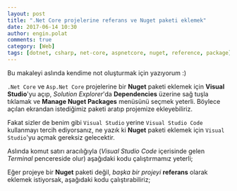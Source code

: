 ```yaml
---
layout: post
title: ".Net Core projelerine referans ve Nuget paketi eklemek"
date: 2017-06-14 10:30
author: engin.polat
comments: true
category: [Web]
tags: [dotnet, csharp, net-core, aspnetcore, nuget, reference, package]
---
```

Bu makaleyi aslında kendime not oluşturmak için yazıyorum :)

<code>.Net Core</code> ve <code>Asp.Net Core</code> projelerine bir **Nuget** paketi eklemek için **Visual Studio**'yu açıp, *Solution Explorer*'da **Dependencies** üzerine sağ tuşla tıklamak ve **Manage Nuget Packages** menüsünü seçmek yeterli. Böylece açılan ekrandan istediğimiz paketi aratıp projemize ekleyebiliriz.

Fakat sizler de benim gibi <code>Visual Studio</code> yerine <code>Visual Studio Code</code> kullanmayı tercih ediyorsanız, ne yazık ki **Nuget** paketi eklemek için <code>Visual Studio</code>'yu açmak gereksiz gelecektir.

Aslında komut satırı aracılığıyla (*Visual Studio Code* içerisinde gelen *Terminal* pencereside olur) aşağıdaki kodu çalıştırmamız yeterli;

<script src="https://gist.github.com/polatengin/9cf617528741f53e55ec0c8715fc21e8.js?file=dotnet-cli-add-package.cmd"></script>

Eğer projeye bir **Nuget** paketi değil, *başka bir projeyi* **referans** olarak eklemek istiyorsak, aşağıdaki kodu çalıştırabiliriz;

<script src="https://gist.github.com/polatengin/9cf617528741f53e55ec0c8715fc21e8.js?file=dotnet-cli-add-reference.cmd"></script>